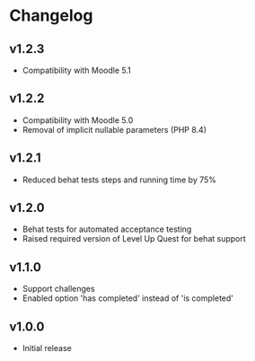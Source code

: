 Changelog
=========

v1.2.3
------

- Compatibility with Moodle 5.1

v1.2.2
------

- Compatibility with Moodle 5.0
- Removal of implicit nullable parameters (PHP 8.4)

v1.2.1
------

- Reduced behat tests steps and running time by 75%

v1.2.0
------

- Behat tests for automated acceptance testing
- Raised required version of Level Up Quest for behat support

v1.1.0
------

- Support challenges
- Enabled option 'has completed' instead of 'is completed'

v1.0.0
------

- Initial release
